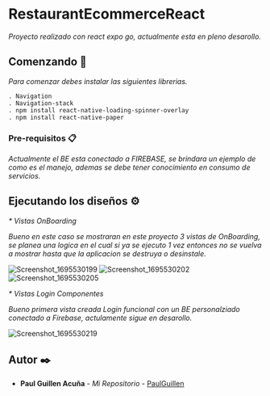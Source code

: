 # RestaurantEcommerceReact

_Proyecto realizado con react expo go, actualmente esta en pleno desarollo._

## Comenzando 🚀

_Para comenzar debes instalar las siguientes librerias._

```
. Navigation
. Navigation-stack
. npm install react-native-loading-spinner-overlay
. npm install react-native-paper

```

### Pre-requisitos 📋

_Actualmente el BE esta conectado a FIREBASE, se brindara un ejemplo de como es el manejo, ademas se debe tener conocimiento en consumo de servicios._

## Ejecutando los diseños ⚙️

_\* Vistas OnBoarding_

_Bueno en este caso se mostraran en este proyecto 3 vistas de OnBoarding, se planea una logica en el cual si ya se ejecuto 1 vez entonces no se vuelva a mostrar hasta que la aplicacion se destruya o desinstale._

![Screenshot_1695530199](https://github.com/PaulGuillen/RestaurantEcommerceReact/assets/43099030/66a4823e-b094-41b0-89b4-ccad7572a6e5)
![Screenshot_1695530202](https://github.com/PaulGuillen/RestaurantEcommerceReact/assets/43099030/affb2567-221e-4cd8-a8bd-9f8e0501d201)
![Screenshot_1695530205](https://github.com/PaulGuillen/RestaurantEcommerceReact/assets/43099030/087143b7-0ebc-4bd3-97d4-66e1549feb0d)

_\* Vistas Login Componentes_

_Bueno primera vista creada Login funcional con un BE personalziado conectado a Firebase, actulamente sigue en desarollo._

![Screenshot_1695530219](https://github.com/PaulGuillen/RestaurantEcommerceReact/assets/43099030/c3b626a1-7eb8-4ba6-ada0-1e34b2ccdff6)

## Autor ✒️

- **Paul Guillen Acuña** - _Mi Repositorio_ - [PaulGuillen](https://github.com/PaulGuillen?tab=repositories)
